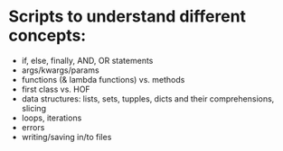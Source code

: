 # Scripts to understand different concepts:

- if, else, finally, AND, OR statements
- args/kwargs/params
- functions (& lambda functions) vs. methods
- first class vs. HOF
- data structures: lists, sets, tupples, dicts and their comprehensions, slicing
- loops, iterations
- errors
- writing/saving in/to files
